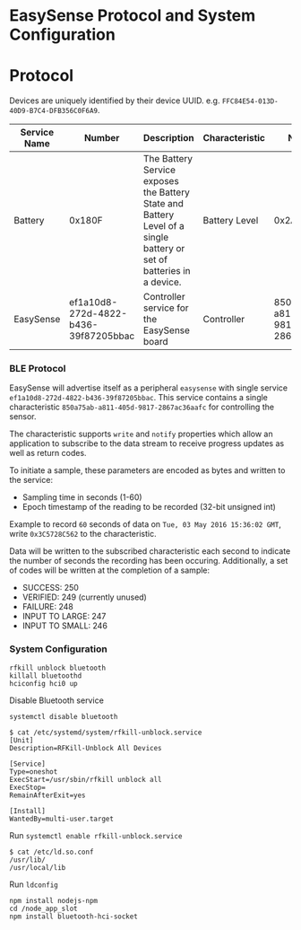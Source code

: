 # EasySense Protocol and System Configuration


# Protocol

Devices are uniquely identified by their device UUID. e.g. `FFC84E54-013D-40D9-B7C4-DFB356C0F6A9`.

| Service Name | Number | Description | Characteristic | Number | Properties |
|--------------|--------|-------------|----------------|--------|------------|
| Battery      | 0x180F | The Battery Service exposes the Battery State and Battery Level of a single battery or set of batteries in a device. | Battery Level | 0x2A19 | Read |
| EasySense | ef1a10d8-272d-4822-b436-39f87205bbac | Controller service for the EasySense board | Controller | 850a75ab-a811-405d-9817-2867ac36aafc | Write, Notify |

### BLE Protocol
EasySense will advertise itself as a peripheral `easysense` with single service `ef1a10d8-272d-4822-b436-39f87205bbac`.  This service contains a single characteristic `850a75ab-a811-405d-9817-2867ac36aafc` for controlling the sensor.  

The characteristic supports `write` and `notify` properties which allow an application to subscribe to the data stream to receive progress updates as well as return codes.  

To initiate a sample, these parameters are encoded as bytes and written to the service:
- Sampling time in seconds (1-60)
- Epoch timestamp of the reading to be recorded (32-bit unsigned int)

Example to record `60` seconds of data on `Tue, 03 May 2016 15:36:02 GMT`, write `0x3C5728C562` to the characteristic.

Data will be written to the subscribed characteristic each second to indicate the number of seconds the recording has been occuring.  Additionally, a set of codes will be written at the completion of a sample:
- SUCCESS: 250
- VERIFIED: 249 (currently unused)
- FAILURE: 248
- INPUT TO LARGE: 247
- INPUT TO SMALL: 246

### System Configuration

```
rfkill unblock bluetooth
killall bluetoothd
hciconfig hci0 up 
```

Disable Bluetooth service
```
systemctl disable bluetooth
```

```
$ cat /etc/systemd/system/rfkill-unblock.service
[Unit]
Description=RFKill-Unblock All Devices

[Service]
Type=oneshot
ExecStart=/usr/sbin/rfkill unblock all
ExecStop=
RemainAfterExit=yes

[Install]
WantedBy=multi-user.target
```

Run `systemctl enable rfkill-unblock.service`


```
$ cat /etc/ld.so.conf
/usr/lib/
/usr/local/lib
```

Run `ldconfig`



```
npm install nodejs-npm
cd /node_app_slot
npm install bluetooth-hci-socket